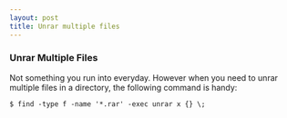```yaml
---
layout: post
title: Unrar multiple files
---
```


### Unrar Multiple Files

Not something you run into everyday. However when you need to unrar multiple files in a directory, the following command is handy:

	$ find -type f -name '*.rar' -exec unrar x {} \; 

